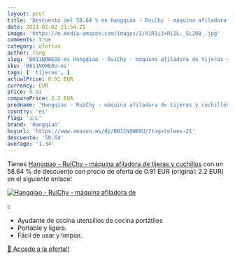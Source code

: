 ```yaml
---
layout: post
title: 'Descuento del 58.64 % en Hangqiao - RuiChy - máquina afiladora de'
date: 2021-02-02 21:54:25
image: 'https://m.media-amazon.com/images/I/41R1i3+RiIL._SL200_.jpg'
comments: true
category: ofertas
author: ring
slug: 'B011NOWE0U-es Hangqiao - RuiChy - máquina afiladora de tijeras y cuchillos'
sku: 'B011NOWE0U-es'
tags: [ 'tijeras', ]
actualPrice: 0.91 EUR
currency: EUR
price: 0.91
comparePrice: 2.2 EUR
prodname: 'Hangqiao - RuiChy - máquina afiladora de tijeras y cuchillos'
country: 'es'
flag: '🇪🇸'
brand: 'Hangqiao'
buyurl: 'https://www.amazon.es/dp/B011NOWE0U/?tag=tolees-21'
descuento: '58.64'
average: '1.34'
---
```


Tienes [Hangqiao - RuiChy - máquina afiladora de tijeras y cuchillos](https://www.amazon.es/dp/B011NOWE0U/?tag=tolees-21) con un 58.64 % de descuento con precio de oferta de 0.91 EUR (original: 2.2 EUR) en el siguiente enlace!

[![Hangqiao - RuiChy - máquina afiladora de](https://m.media-amazon.com/images/I/41R1i3+RiIL._SL200_.jpg)](https://www.amazon.es/dp/B011NOWE0U/?tag=tolees-21)

ℹ️:

- Ayudante de cocina utensilios de cocina portátiles
- Portable y ligera.
- Fácil de usar y limpiar.

[🛒 Accede a la oferta!!](https://www.amazon.es/dp/B011NOWE0U/?tag=tolees-21)
